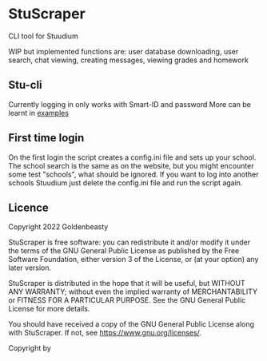 # StuScraper

CLI tool for Stuudium

WIP but implemented functions are: user database downloading, user search, chat viewing, creating messages, viewing grades and homework

## Stu-cli

Currently logging in only works with Smart-ID and password
More can be learnt in [examples](examples.md)
## First time login

On the first login the script creates a config.ini file and sets up your school. The school search is the same as on the website, but you might encounter some test "schools", what should be ignored.
If you want to log into another schools Stuudium just delete the config.ini file and run the script again.

## Licence

Copyright 2022 Goldenbeasty

StuScraper is free software: you can redistribute it and/or modify it under the terms of the GNU General Public License as published by the Free Software Foundation, either version 3 of the License, or (at your option) any later version.

StuScraper is distributed in the hope that it will be useful, but WITHOUT ANY WARRANTY; without even the implied warranty of MERCHANTABILITY or FITNESS FOR A PARTICULAR PURPOSE. See the GNU General Public License for more details.

You should have received a copy of the GNU General Public License along with StuScraper. If not, see <https://www.gnu.org/licenses/>. 

Copyright by 